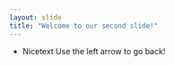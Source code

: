 ```yaml
---
layout: slide
title: "Welcome to our second slide!"
---
```

+ Nicetext
Use the left arrow to go back!
